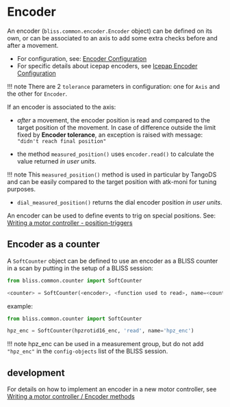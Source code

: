 
# Encoder

An encoder (`bliss.common.encoder.Encoder` object) can be defined on
its own, or can be associated to an axis to add some extra checks
before and after a movement.

* For configuration, see: [Encoder Configuration](config_encoder.md)
* For specific details about icepap encoders, see
[Icepap Encoder Configuration](config_icepap.md#encoder-configuration)

!!! note
    There are 2 `tolerance` parameters in configuration: one for
    `Axis` and the other for `Encoder`.

If an encoder is associated to the axis:

* *after* a movement, the encoder position is read and compared to the
  target position of the movement. In case of difference outside the
  limit fixed by **Encoder tolerance**, an exception is raised with
  message: `"didn't reach final position"`

* the method `measured_position()` uses `encoder.read()` to calculate
  the value returned *in user units*.

!!! note
    This `measured_position()` method is used in particular by
    TangoDS and can be easily compared to the target position with
    atk-moni for tuning purposes.

* `dial_measured_position()` returns the dial encoder position *in
  user units*.


An encoder can be used to define events to trig on special positions.
See: [Writing a motor controller -
position-triggers](dev_write_motctrl.md#position-triggers)

## Encoder as a counter

A `SoftCounter` object can be defined to use an encoder as a BLISS counter in a
scan by putting in the setup of a BLISS session:

```python
from bliss.common.counter import SoftCounter

<counter> = SoftCounter(<encoder>, <function used to read>, name=<counter_name>)`
```

example:
```python
from bliss.common.counter import SoftCounter

hpz_enc = SoftCounter(hpzrotid16_enc, 'read', name='hpz_enc')
```

!!! note
    hpz_enc can be used in a measurement group, but do not add `"hpz_enc"`
    in the `config-objects` list of the BLISS session.


## development

For details on how to implement an encoder in a new motor controller,
see [Writing a motor controller / Encoder
methods](dev_write_motctrl.md#encoder-methods)

